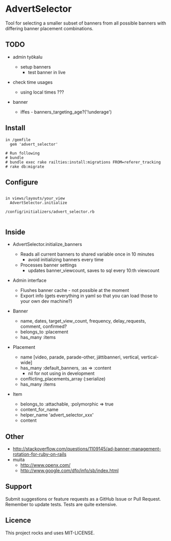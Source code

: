 # AdvertSelector

Tool for selecting a smaller subset of banners from all possible banners with differing banner placement
combinations.


## TODO

- admin työkalu
  - setup banners
    - test banner in live

- check time usages
  - using local times ???

- banner
  - iffes - banners_targeting_age?('!underage')


## Install

```
in /gemfile
  gem 'advert_selector'

# Run following
# bundle
# bundle exec rake railties:install:migrations FROM=referer_tracking
# rake db:migrate

```

## Configure

```

in views/layouts/your_view
  AdvertSelector.initialize

/config/initializers/advert_selector.rb


```


## Inside

- AdvertSelector.initialize_banners
  - Reads all current banners to shared variable once in 10 minutes
    - avoid initializing banners every time
  - Processes banner settings
    - updates banner_viewcount, saves to sql every 10:th viewcount

- Admin interface
  - Flushes banner cache - not possible at the moment
  - Export info (gets everything in yaml so that you can load those to your own dev machine?)

- Banner
  - name, dates, target_view_count, frequency, delay_requests, comment, confirmed?
  - belongs_to :placement
  - has_many :items

- Placement
  - name [video, parade, parade-other, jättibanneri, vertical, vertical-wide]
  - has_many :default_banners, :as => :content
    - nil for not using in development
  - conflicting_placements_array (:serialize)
  - has_many :items

- Item
  - belongs_to :attachable, :polymorphic => true
  - content_for_name
  - helper_name 'advert_selector_xxx'
  - content



## Other

- http://stackoverflow.com/questions/1109145/ad-banner-management-rotation-for-ruby-on-rails
- muita
  - http://www.openx.com/
  - http://www.google.com/dfp/info/sb/index.html

## Support

Submit suggestions or feature requests as a GitHub Issue or Pull Request. Remember to update tests. Tests are quite extensive.

## Licence

This project rocks and uses MIT-LICENSE.
